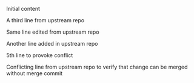 Initial content

A third line from upstream repo

Same line edited from upstream repo

Another line added in upstream repo

5th line to provoke conflict

Conflicting line from upstream repo to verify that change can be merged without merge commit
